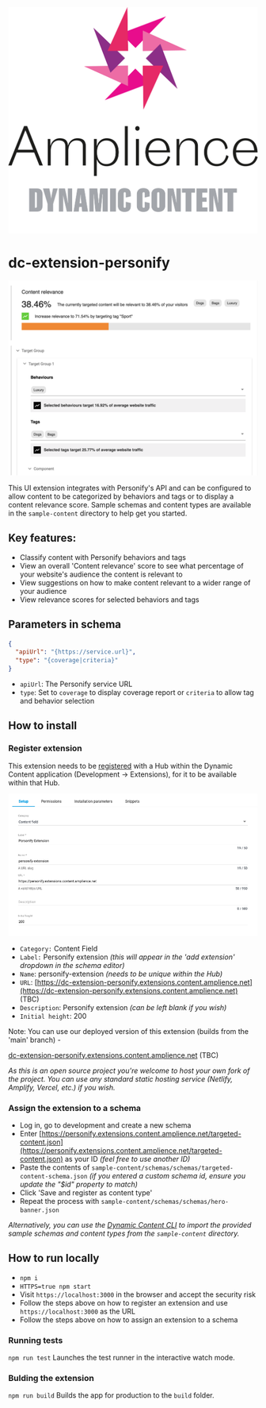 [![Amplience Dynamic Content](media/header.png)](https://amplience.com/dynamic-content)

# dc-extension-personify

![In Action](media/screenshot.png)

This UI extension integrates with Personify's API and can be configured to allow content to be categorized by behaviors and tags or to display a content relevance score. Sample schemas and content types are available in the `sample-content` directory to help get you started.

## Key features:

- Classify content with Personify behaviors and tags
- View an overall 'Content relevance' score to see what percentage of your website's audience the content is relevant to
- View suggestions on how to make content relevant to a wider range of your audience
- View relevance scores for selected behaviors and tags

## Parameters in schema

```json
{
  "apiUrl": "{https://service.url}",
  "type": "{coverage|criteria}"
}
```

- `apiUrl`: The Personify service URL
- `type`: Set to `coverage` to display coverage report or `criteria` to allow tag and behavior selection

## How to install

### Register extension

This extension needs to be [registered](https://amplience.com/docs/development/registeringextensions.html) with a Hub within the Dynamic Content application (Development -> Extensions), for it to be available within that Hub.

![Settings](media/settings.png)

- `Category:` Content Field
- `Label:` Personify extension _(this will appear in the 'add extension' dropdown in the schema editor)_
- `Name`: personify-extension _(needs to be unique within the Hub)_
- `URL`: [https://dc-extension-personify.extensions.content.amplience.net](https://dc-extension-personify.extensions.content.amplience.net) (TBC)
- `Description`: Personify extension _(can be left blank if you wish)_
- `Initial height`: 200

Note: You can use our deployed version of this extension (builds from the 'main' branch) -

[dc-extension-personify.extensions.content.amplience.net](https://dc-extension-personify.extensions.content.amplience.net) (TBC)

_As this is an open source project you're welcome to host your own fork of the project. You can use any standard static hosting service (Netlify, Amplify, Vercel, etc.) if you wish._

### Assign the extension to a schema

- Log in, go to development and create a new schema
- Enter [https://personify.extensions.content.amplience.net/targeted-content.json](https://personify.extensions.content.amplience.net/targeted-content.json) as your ID _(feel free to use another ID)_
- Paste the contents of `sample-content/schemas/schemas/targeted-content-schema.json` _(if you entered a custom schema id, ensure you update the "$id" property to match)_
- Click 'Save and register as content type'
- Repeat the process with `sample-content/schemas/schemas/hero-banner.json`

_Alternatively, you can use the [Dynamic Content CLI](https://github.com/amplience/dc-cli/blob/master/IMPORT_USAGE.md) to import the provided sample schemas and content types from the `sample-content` directory._

## How to run locally

- `npm i`
- `HTTPS=true npm start`
- Visit `https://localhost:3000` in the browser and accept the security risk
- Follow the steps above on how to register an extension and use `https://localhost:3000` as the URL
- Follow the steps above on how to assign an extension to a schema

### Running tests

`npm run test` Launches the test runner in the interactive watch mode.

### Bulding the extension

`npm run build` Builds the app for production to the `build` folder.
